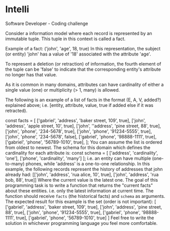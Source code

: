 # Intelli
 
Software Developer - Coding challenge


Consider a information model where each record is represented by an immutable tuple. This
tuple in this context is called a fact.

Example of a fact:
('john', 'age', 18, true)
In this representation, the subject (or entity) 'john' has a value of '18' associated with the
attribute 'age'.

To represent a deletion (or retraction) of information, the fourth element of the tuple can be
'false' to indicate that the corresponding entity's attribute no longer has that value.


As it is common in many domains, attributes can have cardinality of either a single value
(one) or multiplicity (> 1, many) is allowed.


The following is an example of a list of facts in the format (E, A, V, added?) explained
above; i.e. [entity, attribute, value, true if added else if it was retracted).


const facts = [
 ['gabriel', 'address', 'baker street, 109', true],
 ['john', 'address', 'apple street, 10', true],
 ['john', ''address', 'pine street, 88', true],
 ['john', 'phone', '234-5678', true],
 ['john', 'phone', '91234-5555', true],
 ['john', 'phone', '234-5678', false],
 ['gabriel', 'phone', '98888-1111', true],
 ['gabriel', 'phone', '56789-1010', true],
];
You can assume the list is ordered from oldest to newest.
The schema for this domain which defines the cardinality for each attribute is:
const schema = [
 ['address', 'cardinality', 'one'],
 ['phone', 'cardinality', 'many']
];
i.e. an entity can have multiple (one-to-many) phones, while 'address' is a one-to-one
relationship.
In this example, the following records represent the history of addresses that john already
had:
[['john', 'address', 'rua alice, 10', true],
 ['john', 'address', 'rua bob, 88', true]]
Where the current value is the latest one.
The goal of this programming task is to write a function that returns the "current facts"
about these entities. i.e. only the latest information at current time.
The function should receive `facts` (the historical facts) and `schema` as arguments.
The expected result for this example is the set (order is not important):
[
 ['gabriel', 'address', 'baker street, 109', true],
 ['john', 'address', 'pine street, 88', true],
 ['john', 'phone', '91234-5555', true],
 ['gabriel', 'phone', '98888-1111', true],
 ['gabriel', 'phone', '56789-1010', true]
]
Feel free to write the solution in whichever programming language you feel more comfortable.


